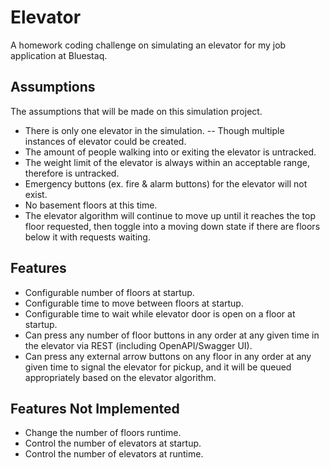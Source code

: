 # Elevator
A homework coding challenge on simulating an elevator for my job application at Bluestaq.

## Assumptions
The assumptions that will be made on this simulation project.
- There is only one elevator in the simulation. -- Though multiple instances of elevator could be created.
- The amount of people walking into or exiting the elevator is untracked.
- The weight limit of the elevator is always within an acceptable range, therefore is untracked.
- Emergency buttons (ex. fire & alarm buttons) for the elevator will not exist.
- No basement floors at this time.
- The elevator algorithm will continue to move up until it reaches the top floor requested, then toggle
into a moving down state if there are floors below it with requests waiting.

## Features
- Configurable number of floors at startup.
- Configurable time to move between floors at startup.
- Configurable time to wait while elevator door is open on a floor at startup.
- Can press any number of floor buttons in any order at any given time in the elevator via REST (including OpenAPI/Swagger UI).
- Can press any external arrow buttons on any floor in any order at any given time to signal the elevator for pickup, 
and it will be queued appropriately based on the elevator algorithm.

## Features Not Implemented
- Change the number of floors runtime.
- Control the number of elevators at startup.
- Control the number of elevators at runtime.